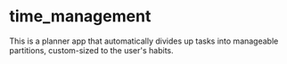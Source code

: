 # time_management

This is a planner app that automatically divides up tasks into manageable partitions, custom-sized to the user's habits.
